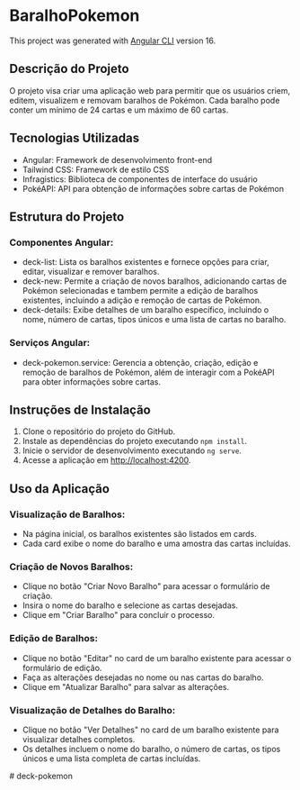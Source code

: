 # BaralhoPokemon

This project was generated with [Angular CLI](https://github.com/angular/angular-cli) version 16.

## Descrição do Projeto

O projeto visa criar uma aplicação web para permitir que os usuários criem, editem, visualizem e removam baralhos de Pokémon. Cada baralho pode conter um mínimo de 24 cartas e um máximo de 60 cartas.

## Tecnologias Utilizadas

- Angular: Framework de desenvolvimento front-end
- Tailwind CSS: Framework de estilo CSS
- Infragistics: Biblioteca de componentes de interface do usuário
- PokéAPI: API para obtenção de informações sobre cartas de Pokémon

## Estrutura do Projeto

### Componentes Angular:

- deck-list: Lista os baralhos existentes e fornece opções para criar, editar, visualizar e remover baralhos.
- deck-new: Permite a criação de novos baralhos, adicionando cartas de Pokémon selecionadas e tambem
permite a edição de baralhos existentes, incluindo a adição e remoção de cartas de Pokémon.
- deck-details: Exibe detalhes de um baralho específico, incluindo o nome, número de cartas, tipos únicos e uma lista de cartas no baralho.

### Serviços Angular:

- deck-pokemon.service: Gerencia a obtenção, criação, edição e remoção de baralhos de Pokémon, além de interagir com a PokéAPI para obter informações sobre cartas.

## Instruções de Instalação

1. Clone o repositório do projeto do GitHub.
2. Instale as dependências do projeto executando `npm install`.
3. Inicie o servidor de desenvolvimento executando `ng serve`.
4. Acesse a aplicação em [http://localhost:4200](http://localhost:4200).

## Uso da Aplicação

### Visualização de Baralhos:

- Na página inicial, os baralhos existentes são listados em cards.
- Cada card exibe o nome do baralho e uma amostra das cartas incluídas.

### Criação de Novos Baralhos:

- Clique no botão "Criar Novo Baralho" para acessar o formulário de criação.
- Insira o nome do baralho e selecione as cartas desejadas.
- Clique em "Criar Baralho" para concluir o processo.

### Edição de Baralhos:

- Clique no botão "Editar" no card de um baralho existente para acessar o formulário de edição.
- Faça as alterações desejadas no nome ou nas cartas do baralho.
- Clique em "Atualizar Baralho" para salvar as alterações.

### Visualização de Detalhes do Baralho:

- Clique no botão "Ver Detalhes" no card de um baralho existente para visualizar detalhes completos.
- Os detalhes incluem o nome do baralho, o número de cartas, os tipos únicos e uma lista completa de cartas incluídas.

#   d e c k - p o k e m o n  
 